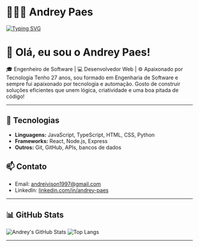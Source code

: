 # 👩🏻‍💻 Andrey Paes

[![Typing SVG](https://readme-typing-svg.demolab.com?font=Fira+Code&pause=1136&color=62F73B&width=389&lines=Andrey+Paes+%2F+Software+Engineer)](https://git.io/typing-svg)

# 👋 Olá, eu sou o Andrey Paes!

🎓 Engenheiro de Software | 💻 Desenvolvedor Web | ⚙️ Apaixonado por Tecnologia
Tenho 27 anos, sou formado em Engenharia de Software e sempre fui apaixonado por tecnologia e automação. Gosto de construir soluções eficientes que unem lógica, criatividade e uma boa pitada de código!

---

## 🧰 Tecnologias

- **Linguagens:** JavaScript, TypeScript, HTML, CSS, Python
- **Frameworks:** React, Node.js, Express
- **Outros:** Git, GitHub, APIs, bancos de dados

## 📫 Contato

- Email: andreivison1997@gmail.com
- LinkedIn: [linkedin.com/in/andrey-paes](https://www.linkedin.com/in/andrey-paes)

---

## 📊 GitHub Stats

![Andrey's GitHub Stats](https://github-readme-stats.vercel.app/api?username=Andrey-Paes&show_icons=true&theme=radical)
![Top Langs](https://github-readme-stats.vercel.app/api/top-langs/?username=Andrey-Paes&layout=compact&theme=radical)

---
